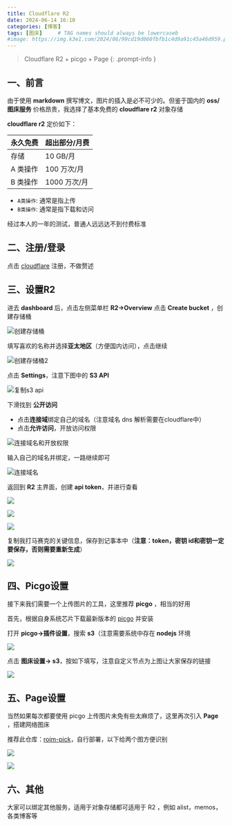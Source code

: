 ```yaml
---
title: Cloudflare R2
date: 2024-06-14 16:10
categories: [博客]
tags: [图床]     # TAG names should always be lowercaseb
#image: https://img.k3e1.com/2024/06/99cd19d060fbfb1c4d9a91c45a46d959.png
---
```


> Cloudflare R2 + picgo + Page 
{: .prompt-info }

## 一、前言

由于使用 **markdown** 撰写博文，图片的插入是必不可少的。但鉴于国内的 **oss/图床服务** 价格昂贵，我选择了基本免费的 **cloudflare r2** 对象存储

 **cloudflare r2** 定价如下：

| 永久免费 | 超出部分/月费 |
| -------- | ------------- |
| 存储     | 10 GB/月      |
| A 类操作 | 100 万次/月   |
| B 类操作 | 1000 万次/月  |

- `A类操作`: 通常是指上传
- `B类操作`: 通常是指下载和访问

经过本人的一年的测试，普通人远远达不到付费标准

## 二、注册/登录

点击 [cloudflare](https://dash.cloudflare.com/) 注册，不做赘述

## 三、设置R2

进去 **dashboard** 后，点击左侧菜单栏 **R2->Overview** 点击 **Create bucket** ，创建存储桶

![创建存储桶](https://img.k3e1.com/2024/06/a92bd3da048464c6ba954ff2b2074eaf.webp)





填写喜欢的名称并选择**亚太地区**（方便国内访问），点击继续

![创建存储桶2](https://img.k3e1.com/2024/06/3e5dae73419ba8902a8086a7f0466d51.webp)  





点击 **Settings**，注意下图中的 **S3 API**

![复制s3 api](https://img.k3e1.com/2024/06/1d69d31dcc8e19f31f9c87299bae8921.webp)



下滑找到 **公开访问**

- 点击**连接域**绑定自己的域名（注意域名 dns 解析需要在cloudflare中）
- 点击**允许访问**，开放访问权限

![连接域名和开放权限](https://img.k3e1.com/2024/06/e2f6183f5af324783dbb36cd6df1654d.webp)  

输入自己的域名并绑定，一路继续即可

![连接域名](https://img.k3e1.com/2024/06/9ddb993033599721c6651832b362595c.webp)  



返回到 **R2** 主界面，创建 **api token**，并进行查看

![](https://img.k3e1.com/2024/06/8b832c482985f44d550ec465044c5e05.webp)  

![](https://img.k3e1.com/2024/06/d3ea4194190e63939470ff158a202c0a.webp)  

![](https://img.k3e1.com/2024/06/182dcda4d5fc23fb9e7b3aeafd32b3e7.webp)



复制我打马赛克的关键信息，保存到记事本中（**注意：token，密钥 id和密钥一定要保存，否则需要重新生成**）

![](https://img.k3e1.com/2024/06/f11986cc6378c77f4761bba9dfc9a2b4.webp)

## 四、Picgo设置

接下来我们需要一个上传图片的工具，这里推荐 **picgo** ，相当的好用  

首先，根据自身系统芯片下载最新版本的 [picgo](https://github.com/Molunerfinn/PicGo/releases/)  并安装  

打开 **picgo->插件设置**，搜索 **s3**（注意需要系统中存在 **nodejs** 环境  

![](https://img.k3e1.com/2024/06/80e9d5d06d0a4254e7f0c544e08025d1.webp)



点击 **图床设置-> s3**，按如下填写，注意自定义节点为上图让大家保存的链接

![](https://img.k3e1.com/2024/06/7b1cbf84a705cbaea55ade8b60e9beab.webp)

## 五、Page设置

当然如果每次都要使用 picgo 上传图片未免有些太麻烦了，这里再次引入 **Page** ，搭建网络图床  

推荐此仓库：[roim-pick](https://github.com/k3e1/roim-picx)，自行部署，以下给两个图方便识别

![](https://img.k3e1.com/2024/06/aea4a2869ec95151bf27c23950087904.webp)  

![](https://img.k3e1.com/2024/06/24c6a61e411c06cb3081b27f840cec62.webp)

## 六、其他

大家可以绑定其他服务，适用于对象存储都可适用于 R2 ，例如 alist，memos，各类博客等
